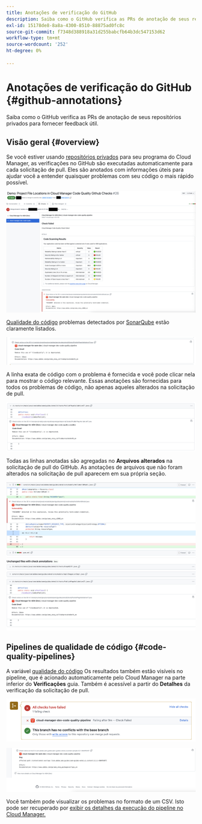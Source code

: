 ```yaml
---
title: Anotações de verificação do GitHub
description: Saiba como o GitHub verifica as PRs de anotação de seus repositórios privados para fornecer feedback útil.
exl-id: 15178de8-8a8a-4300-8510-88875ad0fc8c
source-git-commit: f7348d388918a31d255babcfb64b3dc547153d62
workflow-type: tm+mt
source-wordcount: '252'
ht-degree: 0%

---
```



# Anotações de verificação do GitHub {#github-annotations}

Saiba como o GitHub verifica as PRs de anotação de seus repositórios privados para fornecer feedback útil.

## Visão geral {#overview}

Se você estiver usando [repositórios privados](private-repositories.md) para seu programa do Cloud Manager, as verificações no GitHub são executadas automaticamente para cada solicitação de pull. Eles são anotados com informações úteis para ajudar você a entender quaisquer problemas com seu código o mais rápido possível.

![Exemplo de anotações de verificação do GitHub](assets/github-check-annotations.png)

[Qualidade do código](/help/implementing/cloud-manager/code-quality-testing.md) problemas detectados por [SonarQube](/help/implementing/cloud-manager/custom-code-quality-rules.md) estão claramente listados.

![Exemplo de anotação de problema de código](assets/github-check-annotations-example.png)

A linha exata de código com o problema é fornecida e você pode clicar nela para mostrar o código relevante. Essas anotações são fornecidas para todos os problemas de código, não apenas aqueles alterados na solicitação de pull.

![Exemplo de anotação de problema de código](assets/github-check-annotations-example-code.png)

Todas as linhas anotadas são agregadas no **Arquivos alterados** na solicitação de pull do GitHub. As anotações de arquivos que não foram alterados na solicitação de pull aparecem em sua própria seção.

![Exemplo de anotações na guia de arquivos alterados](assets/github-check-annotations-files-changed.png)

## Pipelines de qualidade de código {#code-quality-pipelines}

A variável [qualidade do código](/help/implementing/cloud-manager/code-quality-testing.md) Os resultados também estão visíveis no pipeline, que é acionado automaticamente pelo Cloud Manager na parte inferior do **Verificações** guia. Também é acessível a partir do **Detalhes** da verificação da solicitação de pull.

![Exemplo de anotações](assets/github-check-annotations-code-quality.png)

![Exemplo de anotações](assets/github-check-annotations-code-quality-2.png)

Você também pode visualizar os problemas no formato de um CSV. Isto pode ser recuperado por [exibir os detalhes da execução do pipeline no Cloud Manager.](/help/implementing/cloud-manager/configuring-pipelines/managing-pipelines.md#view-details)
